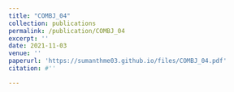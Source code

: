 ```yaml
---
title: "COMBJ_04"
collection: publications
permalink: /publication/COMBJ_04
excerpt: ''
date: 2021-11-03
venue: ''
paperurl: 'https://sumanthme03.github.io/files/COMBJ_04.pdf'
citation: #''

---
```


[Download paper here]: (https://sumanthme03.github.io/files/COMBJ_04.pdf)






